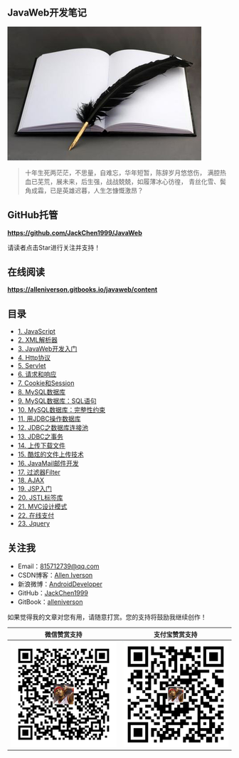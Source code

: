 ## JavaWeb开发笔记

![](assets/note.jpg)

> 十年生死两茫茫，不思量，自难忘，华年短暂，陈辞岁月悠悠伤，	
> 满腔热血已芜荒，展未来，后生强，战战兢兢，如履薄冰心彷徨，	
> 青丝化雪、鬓角成霜，已是英雄迟暮，人生怎慷慨激昂？

## GitHub托管

**https://github.com/JackChen1999/JavaWeb**

请读者点击Star进行关注并支持！

## 在线阅读

**https://alleniverson.gitbooks.io/javaweb/content**

## 目录

* [1. JavaScript](https://alleniverson.gitbooks.io/javaweb/content/第3章%20JavaScript/JavaScript.html)
* [2. XML解析器](https://alleniverson.gitbooks.io/javaweb/content/第4章%20XML基础/XML解析器.html)
* [3. JavaWeb开发入门](https://alleniverson.gitbooks.io/javaweb/content/第5章%20Tomcat开发Web站点/JavaWeb开发入门.html)
* [4. Http协议](https://alleniverson.gitbooks.io/javaweb/content/第6章%20Http协议/Http协议.html)
* [5. Servlet](https://alleniverson.gitbooks.io/javaweb/content/第7章%20Servlet/Servlet.html)
* [6. 请求和响应](https://alleniverson.gitbooks.io/javaweb/content/第8章%20请求响应/HttpServletResponse和HttpServletRequest.html)
* [7. Cookie和Session](https://alleniverson.gitbooks.io/javaweb/content/第9章%20会话及其会话技术/Cookie和Session.html)
* [8. MySQL数据库](https://alleniverson.gitbooks.io/javaweb/content/第10章%20MySQL/MySQL数据库.html)
* [9. MySQL数据库：SQL语句](https://alleniverson.gitbooks.io/javaweb/content/第10章%20MySQL/MySQL数据库：SQL语句.html)
* [10. MySQL数据库：完整性约束](https://alleniverson.gitbooks.io/javaweb/content/第10章%20MySQL/MySQL数据库：完整性约束.html)
* [11. 用JDBC操作数据库](https://alleniverson.gitbooks.io/javaweb/content/第11章%20JDBC/用JDBC操作数据库.html)
* [12. JDBC之数据库连接池](https://alleniverson.gitbooks.io/javaweb/content/第11章%20JDBC/JDBC之数据库连接池.html)
* [13. JDBC之事务](https://alleniverson.gitbooks.io/javaweb/content/第11章%20JDBC/JDBC之事务.html)
* [14. 上传下载文件](https://alleniverson.gitbooks.io/javaweb/content/第12章%20上传下载/上传下载文件.html)
* [15. 酷炫的文件上传技术](https://alleniverson.gitbooks.io/javaweb/content/第12章%20上传下载/酷炫的文件上传技术.html)
* [16. JavaMail邮件开发](https://alleniverson.gitbooks.io/javaweb/content/第13章%20邮件开发/JavaMail.html)
* [17. 过滤器Filter](https://alleniverson.gitbooks.io/javaweb/content/第14章%20过滤器/过滤器Filter.html)
* [18. AJAX](https://alleniverson.gitbooks.io/javaweb/content/第15章%20AJAX/AJAX.html)
* [19. JSP入门](https://alleniverson.gitbooks.io/javaweb/content/第16章%20JSP/JSP入门.html)
* [20. JSTL标签库](https://alleniverson.gitbooks.io/javaweb/content/第17章%20JavaWeb开发/JSTL标签库.html)
* [21. MVC设计模式](https://alleniverson.gitbooks.io/javaweb/content/第17章%20JavaWeb开发/MVC设计模式.html)
* [22. 在线支付](https://alleniverson.gitbooks.io/javaweb/content/第17章%20JavaWeb开发/在线支付.html)
* [23. Jquery](https://alleniverson.gitbooks.io/javaweb/content/第17章%20JavaWeb开发/Jquery.html)

## 关注我

- Email：<815712739@qq.com>
- CSDN博客：[Allen Iverson](http://blog.csdn.net/axi295309066)
- 新浪微博：[AndroidDeveloper](http://weibo.com/u/1848214604?topnav=1&wvr=6&topsug=1&is_all=1)
- GitHub：[JackChen1999](https://github.com/JackChen1999)
- GitBook：[alleniverson](https://www.gitbook.com/@alleniverson)

如果觉得我的文章对您有用，请随意打赏。您的支持将鼓励我继续创作！

|                  微信赞赏支持                  |                 支付宝赞赏支持                  |
| :--------------------------------------: | :--------------------------------------: |
| <img src="assets/weixin.png" width="300" /> | <img src="assets/支付宝.jpg" width="300" /> |
